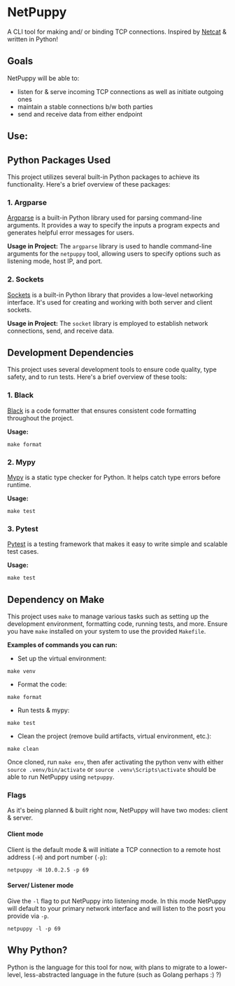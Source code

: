 # NetPuppy
A CLI tool for making and/ or binding TCP connections. Inspired by [Netcat](https://netcat.sourceforge.net/) & written in Python!
## Goals
NetPuppy will be able to:
- listen for & serve incoming TCP connections as well as initiate outgoing ones
- maintain a stable connections b/w both parties
- send and receive data from either endpoint
## Use:

## Python Packages Used

This project utilizes several built-in Python packages to achieve its functionality. Here's a brief overview of these packages:

### 1. Argparse

[Argparse](https://docs.python.org/3/library/argparse.html) is a built-in Python library used for parsing command-line arguments. It provides a way to specify the inputs a program expects and generates helpful error messages for users.

**Usage in Project:** 
The `argparse` library is used to handle command-line arguments for the `netpuppy` tool, allowing users to specify options such as listening mode, host IP, and port.

### 2. Sockets

[Sockets](https://docs.python.org/3/library/socket.html) is a built-in Python library that provides a low-level networking interface. It's used for creating and working with both server and client sockets.

**Usage in Project:** 
The `socket` library is employed to establish network connections, send, and receive data.

## Development Dependencies

This project uses several development tools to ensure code quality, type safety, and to run tests. Here's a brief overview of these tools:

### 1. Black

[Black](https://black.readthedocs.io/en/stable/) is a code formatter that ensures consistent code formatting throughout the project.

**Usage:**
```
make format
```

### 2. Mypy

[Mypy](http://mypy-lang.org/) is a static type checker for Python. It helps catch type errors before runtime.

**Usage:**
```
make test
```

### 3. Pytest

[Pytest](https://docs.pytest.org/en/stable/) is a testing framework that makes it easy to write simple and scalable test cases.

**Usage:**
```
make test
```

## Dependency on Make

This project uses `make` to manage various tasks such as setting up the development environment, formatting code, running tests, and more. Ensure you have `make` installed on your system to use the provided `Makefile`.

**Examples of commands you can run:**

- Set up the virtual environment:
```
make venv
```

- Format the code:
```
make format
```

- Run tests & mypy:
```
make test
```

- Clean the project (remove build artifacts, virtual environment, etc.):
```
make clean
```

Once cloned, run `make env`, then afer activating the python venv with either `source .venv/bin/activate` or `source .venv\Scripts\activate` should be able to run NetPuppy using `netpuppy`.

### Flags
As it's being planned & built right now, NetPuppy will have two modes: client & server. 
#### Client mode
Client is the default mode & will initiate a TCP connection to a remote host address (`-H`) and port number (`-p`):
```
netpuppy -H 10.0.2.5 -p 69
```
#### Server/ Listener mode
Give the `-l` flag to put NetPuppy into listening mode. In this mode NetPuppy will default to your primary network interface and will listen to the posrt you provide via `-p`.
```
netpuppy -l -p 69
```
## Why Python?
Python is the language for this tool for now, with plans to migrate to a lower-level, less-abstracted language in the future (such as Golang perhaps :) ?)

